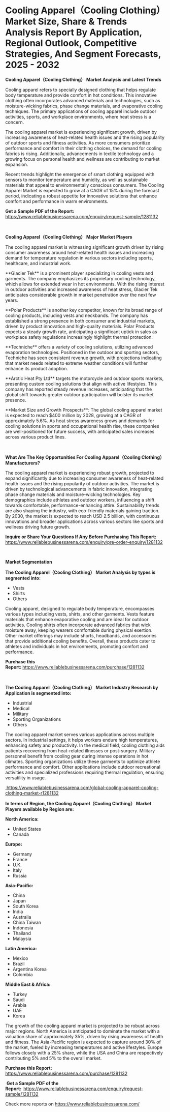<p><h1>Cooling Apparel（Cooling Clothing） Market Size, Share & Trends Analysis Report By Application, Regional Outlook, Competitive Strategies, And Segment Forecasts, 2025 - 2032</h1></p><p><strong>Cooling Apparel（Cooling Clothing） Market Analysis and Latest Trends</strong></p>
<p><p>Cooling apparel refers to specially designed clothing that helps regulate body temperature and provide comfort in hot conditions. This innovative clothing often incorporates advanced materials and technologies, such as moisture-wicking fabrics, phase change materials, and evaporative cooling techniques. The primary applications of cooling apparel include outdoor activities, sports, and workplace environments, where heat stress is a concern.</p><p>The cooling apparel market is experiencing significant growth, driven by increasing awareness of heat-related health issues and the rising popularity of outdoor sports and fitness activities. As more consumers prioritize performance and comfort in their clothing choices, the demand for cooling fabrics is rising. Additionally, advancements in textile technology and a growing focus on personal health and wellness are contributing to market expansion.</p><p>Recent trends highlight the emergence of smart clothing equipped with sensors to monitor temperature and humidity, as well as sustainable materials that appeal to environmentally conscious consumers. The Cooling Apparel Market is expected to grow at a CAGR of 15% during the forecast period, indicating a robust appetite for innovative solutions that enhance comfort and performance in warm environments.</p></p>
<p><strong>Get a Sample PDF of the Report:&nbsp;</strong> <a href="https://www.reliablebusinessarena.com/enquiry/request-sample/1281132?utm_campaign=3200&utm_medium=2&utm_source=Github&utm_content=ia&utm_term=24032025&utm_id=cooling-apparelcooling-clothing">https://www.reliablebusinessarena.com/enquiry/request-sample/1281132</a></p>
<p>&nbsp;</p>
<p><strong>Cooling Apparel（Cooling Clothing） Major Market Players</strong></p>
<p><p>The cooling apparel market is witnessing significant growth driven by rising consumer awareness around heat-related health issues and increasing demand for temperature regulation in various sectors including sports, healthcare, and industrial work.</p><p>**Glacier Tek** is a prominent player specializing in cooling vests and garments. The company emphasizes its proprietary cooling technology, which allows for extended wear in hot environments. With the rising interest in outdoor activities and increased awareness of heat stress, Glacier Tek anticipates considerable growth in market penetration over the next few years.</p><p>**Polar Products** is another key competitor, known for its broad range of cooling products, including vests and neckbands. The company has established a strong presence in both consumer and industrial markets, driven by product innovation and high-quality materials. Polar Products expects a steady growth rate, anticipating a significant uptick in sales as workplace safety regulations increasingly highlight thermal protection.</p><p>**Techniche** offers a variety of cooling solutions, utilizing advanced evaporation technologies. Positioned in the outdoor and sporting sectors, Techniche has seen consistent revenue growth, with projections indicating that market needs related to extreme weather conditions will further enhance its product adoption.</p><p>**Arctic Heat Pty Ltd** targets the motorcycle and outdoor sports markets, presenting custom cooling solutions that align with active lifestyles. This company has reported steady revenue increases, anticipating that the global shift towards greater outdoor participation will bolster its market presence.</p><p>**Market Size and Growth Prospects**: The global cooling apparel market is expected to reach $400 million by 2028, growing at a CAGR of approximately 5.6%. As heat stress awareness grows and demands for cooling solutions in sports and occupational health rise, these companies are well-positioned for future success, with anticipated sales increases across various product lines.</p></p>
<p>&nbsp;</p>
<p><strong>What Are The Key Opportunities For Cooling Apparel（Cooling Clothing） Manufacturers?</strong></p>
<p><p>The cooling apparel market is experiencing robust growth, projected to expand significantly due to increasing consumer awareness of heat-related health issues and the rising popularity of outdoor activities. The market is driven by technological advancements in fabric innovation, integrating phase change materials and moisture-wicking technologies. Key demographics include athletes and outdoor workers, influencing a shift towards comfortable, performance-enhancing attire. Sustainability trends are also shaping the industry, with eco-friendly materials gaining traction. By 2030, the market is expected to reach USD 2.5 billion, with continuous innovations and broader applications across various sectors like sports and wellness driving future growth.</p></p>
<p><strong>Inquire or Share Your Questions If Any Before Purchasing This Report:</strong> <a href="https://www.reliablebusinessarena.com/enquiry/pre-order-enquiry/1281132?utm_campaign=3200&utm_medium=2&utm_source=Github&utm_content=ia&utm_term=24032025&utm_id=cooling-apparelcooling-clothing">https://www.reliablebusinessarena.com/enquiry/pre-order-enquiry/1281132</a></p>
<p>&nbsp;</p>
<p><strong>Market Segmentation</strong></p>
<p><strong>The Cooling Apparel（Cooling Clothing） Market Analysis by types is segmented into:</strong></p>
<p><ul><li>Vests</li><li>Shirts</li><li>Others</li></ul></p>
<p><p>Cooling apparel, designed to regulate body temperature, encompasses various types including vests, shirts, and other garments. Vests feature materials that enhance evaporative cooling and are ideal for outdoor activities. Cooling shirts often incorporate advanced fabrics that wick moisture away, keeping wearers comfortable during physical exertion. Other market offerings may include shorts, headbands, and accessories that provide additional cooling benefits. Overall, these products cater to athletes and individuals in hot environments, promoting comfort and performance.</p></p>
<p><strong>Purchase this Report:&nbsp;</strong><a href="https://www.reliablebusinessarena.com/purchase/1281132?utm_campaign=3200&utm_medium=2&utm_source=Github&utm_content=ia&utm_term=24032025&utm_id=cooling-apparelcooling-clothing">https://www.reliablebusinessarena.com/purchase/1281132</a></p>
<p>&nbsp;</p>
<p><strong>The Cooling Apparel（Cooling Clothing） Market Industry Research by Application is segmented into:</strong></p>
<p><ul><li>Industrial</li><li>Medical</li><li>Military</li><li>Sporting Organizations</li><li>Others</li></ul></p>
<p><p>The cooling apparel market serves various applications across multiple sectors. In industrial settings, it helps workers endure high temperatures, enhancing safety and productivity. In the medical field, cooling clothing aids patients recovering from heat-related illnesses or post-surgery. Military personnel benefit from cooling gear during intense operations in hot climates. Sporting organizations utilize these garments to optimize athlete performance and comfort. Other applications include outdoor recreational activities and specialized professions requiring thermal regulation, ensuring versatility in usage.</p></p>
<p><a href="https://www.reliablebusinessarena.com/global-cooling-apparel-cooling-clothing-market-r1281132?utm_campaign=3200&utm_medium=2&utm_source=Github&utm_content=ia&utm_term=24032025&utm_id=cooling-apparelcooling-clothing">&nbsp;https://www.reliablebusinessarena.com/global-cooling-apparel-cooling-clothing-market-r1281132</a></p>
<p><strong>In terms of Region, the Cooling Apparel（Cooling Clothing） Market Players available by Region are:</strong></p>
<p>
    <p> <strong> North America: </strong>
        <ul>
            <li>United States</li>
            <li>Canada</li>
        </ul>
        </p> 
    <p> <strong> Europe: </strong>
        <ul>
            <li>Germany</li>
            <li>France</li>
            <li>U.K.</li>
            <li>Italy</li>
            <li>Russia</li>
        </ul>
        </p> 
    <p> <strong> Asia-Pacific: </strong>
        <ul>
            <li>China</li>
            <li>Japan</li>
            <li>South Korea</li>
            <li>India</li>
            <li>Australia</li>
            <li>China Taiwan</li>
            <li>Indonesia</li>
            <li>Thailand</li>
            <li>Malaysia</li>
        </ul>
        </p> 
    <p> <strong> Latin America: </strong>
        <ul>
            <li>Mexico</li>
            <li>Brazil</li>
            <li>Argentina Korea</li>
            <li>Colombia</li>
        </ul>
        </p> 
    <p> <strong> Middle East & Africa: </strong>
        <ul>
            <li>Turkey</li>
            <li>Saudi</li>
            <li>Arabia</li>
            <li>UAE</li>
            <li>Korea</li>
        </ul>
    </p>
    </p>
<p><p>The growth of the cooling apparel market is projected to be robust across major regions. North America is anticipated to dominate the market with a valuation share of approximately 35%, driven by rising awareness of health and fitness. The Asia-Pacific region is expected to capture around 30% of the market, fueled by increasing temperatures and active lifestyles. Europe follows closely with a 25% share, while the USA and China are respectively contributing 5% and 5% to the overall market.</p></p>
<p><strong>Purchase this Report: </strong><a href="https://www.reliablebusinessarena.com/purchase/1281132?utm_campaign=3200&utm_medium=2&utm_source=Github&utm_content=ia&utm_term=24032025&utm_id=cooling-apparelcooling-clothing">https://www.reliablebusinessarena.com/purchase/1281132</a></p>
<p>&nbsp;<strong>Get a Sample PDF of the Report:&nbsp;&nbsp;</strong><a href="https://www.reliablebusinessarena.com/enquiry/request-sample/1281132?utm_campaign=3200&utm_medium=2&utm_source=Github&utm_content=ia&utm_term=24032025&utm_id=cooling-apparelcooling-clothing">https://www.reliablebusinessarena.com/enquiry/request-sample/1281132</a></p>
<p><strong></strong></p>
<p>Check more reports on <a href="https://www.reliablebusinessarena.com/?utm_campaign=3200&utm_medium=2&utm_source=Github&utm_content=ia&utm_term=24032025&utm_id=cooling-apparelcooling-clothing">https://www.reliablebusinessarena.com/</a></p>